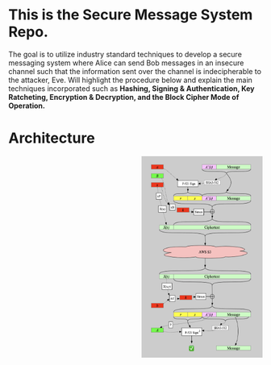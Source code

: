 # This is the Secure Message System Repo.

The goal is to utilize industry standard techniques to develop a secure messaging system where Alice can send Bob messages in an insecure channel such that the information sent over the channel is indecipherable to the attacker, Eve. Will highlight the procedure below and explain the main techniques incorporated such as **Hashing, Signing & Authentication, Key Ratcheting, Encryption & Decryption, and the Block Cipher Mode of Operation.**

# Architecture

<img src="https://github.com/Donnie-Stewart/Secure_Message_System/blob/main/overall_arch.png" align="right"
      width="240" height="400">
